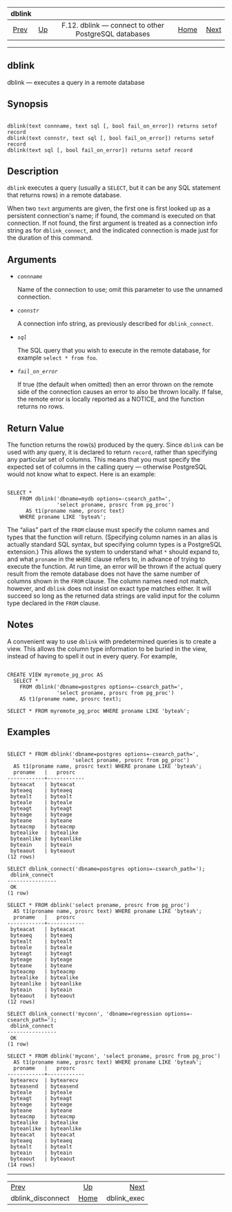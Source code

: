 <!--?xml version="1.0" encoding="UTF-8" standalone="no"?-->

|                            dblink                           |                                                                          |                                                      |                                                       |                                                 |
| :---------------------------------------------------------: | :----------------------------------------------------------------------- | :--------------------------------------------------: | ----------------------------------------------------: | ----------------------------------------------: |
| [Prev](contrib-dblink-disconnect.html "dblink_disconnect")  | [Up](dblink.html "F.12. dblink — connect to other PostgreSQL databases") | F.12. dblink — connect to other PostgreSQL databases | [Home](index.html "PostgreSQL 17devel Documentation") |  [Next](contrib-dblink-exec.html "dblink_exec") |

***



## dblink

dblink — executes a query in a remote database

## Synopsis

```

dblink(text connname, text sql [, bool fail_on_error]) returns setof record
dblink(text connstr, text sql [, bool fail_on_error]) returns setof record
dblink(text sql [, bool fail_on_error]) returns setof record
```

## Description

`dblink` executes a query (usually a `SELECT`, but it can be any SQL statement that returns rows) in a remote database.

When two `text` arguments are given, the first one is first looked up as a persistent connection's name; if found, the command is executed on that connection. If not found, the first argument is treated as a connection info string as for `dblink_connect`, and the indicated connection is made just for the duration of this command.

## Arguments

*   *`connname`*

    Name of the connection to use; omit this parameter to use the unnamed connection.

*   *`connstr`*

    A connection info string, as previously described for `dblink_connect`.

*   *`sql`*

    The SQL query that you wish to execute in the remote database, for example `select * from foo`.

*   *`fail_on_error`*

    If true (the default when omitted) then an error thrown on the remote side of the connection causes an error to also be thrown locally. If false, the remote error is locally reported as a NOTICE, and the function returns no rows.

## Return Value

The function returns the row(s) produced by the query. Since `dblink` can be used with any query, it is declared to return `record`, rather than specifying any particular set of columns. This means that you must specify the expected set of columns in the calling query — otherwise PostgreSQL would not know what to expect. Here is an example:

```

SELECT *
    FROM dblink('dbname=mydb options=-csearch_path=',
                'select proname, prosrc from pg_proc')
      AS t1(proname name, prosrc text)
    WHERE proname LIKE 'bytea%';
```

The “alias” part of the `FROM` clause must specify the column names and types that the function will return. (Specifying column names in an alias is actually standard SQL syntax, but specifying column types is a PostgreSQL extension.) This allows the system to understand what `*` should expand to, and what `proname` in the `WHERE` clause refers to, in advance of trying to execute the function. At run time, an error will be thrown if the actual query result from the remote database does not have the same number of columns shown in the `FROM` clause. The column names need not match, however, and `dblink` does not insist on exact type matches either. It will succeed so long as the returned data strings are valid input for the column type declared in the `FROM` clause.

## Notes

A convenient way to use `dblink` with predetermined queries is to create a view. This allows the column type information to be buried in the view, instead of having to spell it out in every query. For example,

```

CREATE VIEW myremote_pg_proc AS
  SELECT *
    FROM dblink('dbname=postgres options=-csearch_path=',
                'select proname, prosrc from pg_proc')
    AS t1(proname name, prosrc text);

SELECT * FROM myremote_pg_proc WHERE proname LIKE 'bytea%';
```

## Examples

```

SELECT * FROM dblink('dbname=postgres options=-csearch_path=',
                     'select proname, prosrc from pg_proc')
  AS t1(proname name, prosrc text) WHERE proname LIKE 'bytea%';
  proname   |   prosrc
------------+------------
 byteacat   | byteacat
 byteaeq    | byteaeq
 bytealt    | bytealt
 byteale    | byteale
 byteagt    | byteagt
 byteage    | byteage
 byteane    | byteane
 byteacmp   | byteacmp
 bytealike  | bytealike
 byteanlike | byteanlike
 byteain    | byteain
 byteaout   | byteaout
(12 rows)

SELECT dblink_connect('dbname=postgres options=-csearch_path=');
 dblink_connect
----------------
 OK
(1 row)

SELECT * FROM dblink('select proname, prosrc from pg_proc')
  AS t1(proname name, prosrc text) WHERE proname LIKE 'bytea%';
  proname   |   prosrc
------------+------------
 byteacat   | byteacat
 byteaeq    | byteaeq
 bytealt    | bytealt
 byteale    | byteale
 byteagt    | byteagt
 byteage    | byteage
 byteane    | byteane
 byteacmp   | byteacmp
 bytealike  | bytealike
 byteanlike | byteanlike
 byteain    | byteain
 byteaout   | byteaout
(12 rows)

SELECT dblink_connect('myconn', 'dbname=regression options=-csearch_path=');
 dblink_connect
----------------
 OK
(1 row)

SELECT * FROM dblink('myconn', 'select proname, prosrc from pg_proc')
  AS t1(proname name, prosrc text) WHERE proname LIKE 'bytea%';
  proname   |   prosrc
------------+------------
 bytearecv  | bytearecv
 byteasend  | byteasend
 byteale    | byteale
 byteagt    | byteagt
 byteage    | byteage
 byteane    | byteane
 byteacmp   | byteacmp
 bytealike  | bytealike
 byteanlike | byteanlike
 byteacat   | byteacat
 byteaeq    | byteaeq
 bytealt    | bytealt
 byteain    | byteain
 byteaout   | byteaout
(14 rows)
```

***

|                                                             |                                                                          |                                                 |
| :---------------------------------------------------------- | :----------------------------------------------------------------------: | ----------------------------------------------: |
| [Prev](contrib-dblink-disconnect.html "dblink_disconnect")  | [Up](dblink.html "F.12. dblink — connect to other PostgreSQL databases") |  [Next](contrib-dblink-exec.html "dblink_exec") |
| dblink\_disconnect                                          |           [Home](index.html "PostgreSQL 17devel Documentation")          |                                    dblink\_exec |
